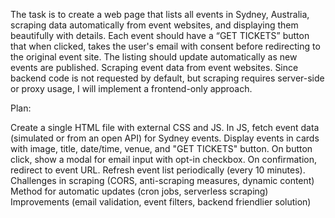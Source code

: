 The task is to create a web page that lists all events in Sydney, Australia, scraping data automatically from event websites, and displaying them beautifully with details. Each event should have a “GET TICKETS” button that when clicked, takes the user's email with consent before redirecting to the original event site. The listing should update automatically as new events are published.
Scraping event data from event websites.
Since backend code is not requested by default, but scraping requires server-side or proxy usage, I will implement a frontend-only approach.

Plan:

Create a single HTML file with external CSS and JS.
In JS, fetch event data (simulated or from an open API) for Sydney events.
Display events in cards with image, title, date/time, venue, and "GET TICKETS" button.
On button click, show a modal for email input with opt-in checkbox.
On confirmation, redirect to event URL.
Refresh event list periodically (every 10 minutes).
Challenges in scraping (CORS, anti-scraping measures, dynamic content)
Method for automatic updates (cron jobs, serverless scraping)
Improvements (email validation, event filters, backend friendlier solution)
